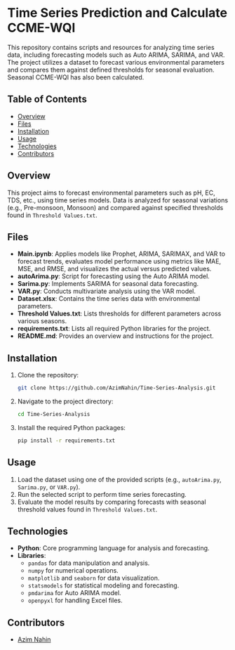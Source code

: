# Time Series Prediction and Calculate CCME-WQI

This repository contains scripts and resources for analyzing time series data, including forecasting models such as Auto ARIMA, SARIMA, and VAR. The project utilizes a dataset to forecast various environmental parameters and compares them against defined thresholds for seasonal evaluation. Seasonal CCME-WQI has also been calculated.

## Table of Contents
- [Overview](#overview)
- [Files](#files)
- [Installation](#installation)
- [Usage](#usage)
- [Technologies](#technologies)
- [Contributors](#contributors)

## Overview
This project aims to forecast environmental parameters such as pH, EC, TDS, etc., using time series models. Data is analyzed for seasonal variations (e.g., Pre-monsoon, Monsoon) and compared against specified thresholds found in `Threshold Values.txt`.

## Files
- **Main.ipynb**: Applies models like Prophet, ARIMA, SARIMAX, and VAR to forecast trends, evaluates model performance using metrics like MAE, MSE, and RMSE, and visualizes the actual versus predicted values.
- **autoArima.py**: Script for forecasting using the Auto ARIMA model.
- **Sarima.py**: Implements SARIMA for seasonal data forecasting.
- **VAR.py**: Conducts multivariate analysis using the VAR model.
- **Dataset.xlsx**: Contains the time series data with environmental parameters.
- **Threshold Values.txt**: Lists thresholds for different parameters across various seasons.
- **requirements.txt**: Lists all required Python libraries for the project.
- **README.md**: Provides an overview and instructions for the project.

## Installation
1. Clone the repository:
   ```bash
   git clone https://github.com/AzimNahin/Time-Series-Analysis.git
2. Navigate to the project directory:
   ```bash
   cd Time-Series-Analysis
3. Install the required Python packages:
   ```bash
   pip install -r requirements.txt

## Usage
1. Load the dataset using one of the provided scripts (e.g., `autoArima.py`, `Sarima.py`, or `VAR.py`).
2. Run the selected script to perform time series forecasting.
3. Evaluate the model results by comparing forecasts with seasonal threshold values found in `Threshold Values.txt`.

## Technologies
- **Python**: Core programming language for analysis and forecasting.
- **Libraries**: 
  - `pandas` for data manipulation and analysis.
  - `numpy` for numerical operations.
  - `matplotlib` and `seaborn` for data visualization.
  - `statsmodels` for statistical modeling and forecasting.
  - `pmdarima` for Auto ARIMA model.
  - `openpyxl` for handling Excel files.

## Contributors
- [Azim Nahin](https://github.com/AzimNahin)
